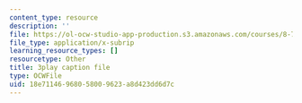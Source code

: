 ```yaml
---
content_type: resource
description: ''
file: https://ol-ocw-studio-app-production.s3.amazonaws.com/courses/8-701-introduction-to-nuclear-and-particle-physics-fall-2020/18e71146968058009623a8d423dd6d7c_vrLClnmpaeA.vtt
file_type: application/x-subrip
learning_resource_types: []
resourcetype: Other
title: 3play caption file
type: OCWFile
uid: 18e71146-9680-5800-9623-a8d423dd6d7c
---
```

